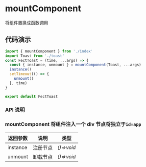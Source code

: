 # mountComponent

将组件置换成函数调用

## 代码演示

```javascript
import { mountComponent } from './index'
import Toast from './toast'
const FectToast = (time, ...args) => {
  const { instance, unmount } = mountComponent(Toast, ...args)
  instance()
  setTimeout(() => {
    unmount()
  }, time)
}

export default FectToast
```

### API 说明

### mountComponent 将组件注入一个 div 节点将独立于`id=app`

| 返回参数 | 说明     | 类型       |
| -------- | -------- | ---------- |
| instance | 注册节点 | _()=>void_ |
| unmount  | 卸载节点 | _()=>void_ |
